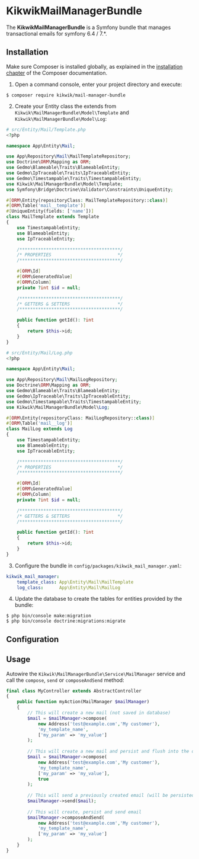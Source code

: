 KikwikMailManagerBundle
=======================

The **KikwikMailManagerBundle** is a Symfony bundle that manages transactional emails for symfony 6.4 / 7.*.


Installation
------------

Make sure Composer is installed globally, as explained in the
[installation chapter](https://getcomposer.org/doc/00-intro.md)
of the Composer documentation.

1. Open a command console, enter your project directory and execute:

```console
$ composer require kikwik/mail-manager-bundle
```

2. Create your Entity class the extends from `Kikwik\MailManagerBundle\Model\Template` and `Kikwik\MailManagerBundle\Model\Log`:

```php
# src/Entity/Mail/Template.php
<?php

namespace App\Entity\Mail;

use App\Repository\Mail\MailTemplateRepository;
use Doctrine\ORM\Mapping as ORM;
use Gedmo\Blameable\Traits\BlameableEntity;
use Gedmo\IpTraceable\Traits\IpTraceableEntity;
use Gedmo\Timestampable\Traits\TimestampableEntity;
use Kikwik\MailManagerBundle\Model\Template;
use Symfony\Bridge\Doctrine\Validator\Constraints\UniqueEntity;

#[ORM\Entity(repositoryClass: MailTemplateRepository::class)]
#[ORM\Table('mail__template')]
#[UniqueEntity(fields: ['name'])]
class MailTemplate extends Template
{
    use TimestampableEntity;
    use BlameableEntity;
    use IpTraceableEntity;

    /**************************************/
    /* PROPERTIES                         */
    /**************************************/

    #[ORM\Id]
    #[ORM\GeneratedValue]
    #[ORM\Column]
    private ?int $id = null;

    /**************************************/
    /* GETTERS & SETTERS                  */
    /**************************************/

    public function getId(): ?int
    {
        return $this->id;
    }
}
```

```php
# src/Entity/Mail/Log.php
<?php

namespace App\Entity\Mail;

use App\Repository\Mail\MailLogRepository;
use Doctrine\ORM\Mapping as ORM;
use Gedmo\Blameable\Traits\BlameableEntity;
use Gedmo\IpTraceable\Traits\IpTraceableEntity;
use Gedmo\Timestampable\Traits\TimestampableEntity;
use Kikwik\MailManagerBundle\Model\Log;

#[ORM\Entity(repositoryClass: MailLogRepository::class)]
#[ORM\Table('mail__log')]
class MailLog extends Log
{
    use TimestampableEntity;
    use BlameableEntity;
    use IpTraceableEntity;

    /**************************************/
    /* PROPERTIES                         */
    /**************************************/

    #[ORM\Id]
    #[ORM\GeneratedValue]
    #[ORM\Column]
    private ?int $id = null;

    /**************************************/
    /* GETTERS & SETTERS                  */
    /**************************************/

    public function getId(): ?int
    {
        return $this->id;
    }
}
```

3. Configure the bundle in `config/packages/kikwik_mail_manager.yaml`:

```yaml
kikwik_mail_manager:
    template_class: App\Entity\Mail\MailTemplate
    log_class:      App\Entity\Mail\MailLog
```

4. Update the database to create the tables for entities provided by the bundle:

```console
$ php bin/console make:migration
$ php bin/console doctrine:migrations:migrate
```


Configuration
-------------


Usage
-----

Autowire the `Kikwik\MailManagerBundle\Service\MailManager` service and call the `compose`, `send` or `composeAndSend` method:

```php
final class MyController extends AbstractController
{
    public function myAction(MailManager $mailManager)
    {
        // This will create a new mail (not saved in database)
        $mail = $mailManager->compose(
            new Address('test@example.com','My customer'),
            'my_template_name',
            ['my_param' => 'my_value']
        ); 
    
        // This will create a new mail and persist and flush into the database (sendedAt will be null)
        $mail = $mailManager->compose(
            new Address('test@example.com','My customer'),
            'my_template_name',
            ['my_param' => 'my_value'],
            true
        ); 
        
        // This will send a previously created email (will be persisted and flush into the database, sendedAt will be filled with the current datetime)
        $mailManager->send($mail); 
    
        // This will create, persist and send email
        $mailManager->composeAndSend(
            new Address('test@example.com','My customer'),
            'my_template_name',
            ['my_param' => 'my_value']
        ); 
    }
}
```

